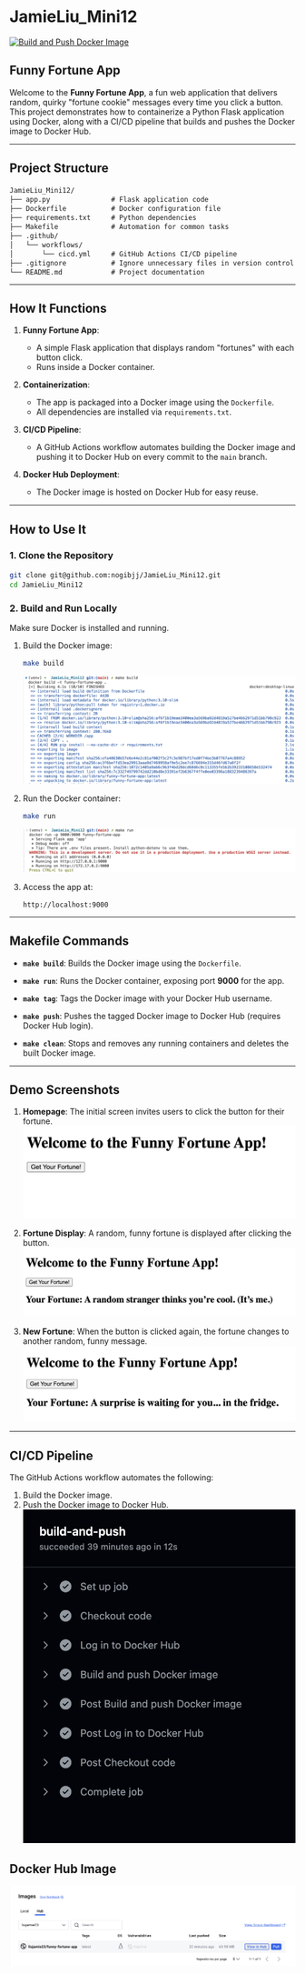 # JamieLiu_Mini12

[![Build and Push Docker Image](https://github.com/nogibjj/JamieLiu_Mini12/actions/workflows/cicd.yml/badge.svg)](https://github.com/nogibjj/JamieLiu_Mini12/actions/workflows/cicd.yml)

## Funny Fortune App

Welcome to the **Funny Fortune App**, a fun web application that delivers random, quirky "fortune cookie" messages every time you click a button. This project demonstrates how to containerize a Python Flask application using Docker, along with a CI/CD pipeline that builds and pushes the Docker image to Docker Hub.

---

## Project Structure

```
JamieLiu_Mini12/
├── app.py               # Flask application code
├── Dockerfile           # Docker configuration file
├── requirements.txt     # Python dependencies
├── Makefile             # Automation for common tasks
├── .github/
│   └── workflows/
│       └── cicd.yml     # GitHub Actions CI/CD pipeline
├── .gitignore           # Ignore unnecessary files in version control
└── README.md            # Project documentation
```

---

## How It Functions

1. **Funny Fortune App**:

   - A simple Flask application that displays random "fortunes" with each button click.
   - Runs inside a Docker container.

2. **Containerization**:

   - The app is packaged into a Docker image using the `Dockerfile`.
   - All dependencies are installed via `requirements.txt`.

3. **CI/CD Pipeline**:

   - A GitHub Actions workflow automates building the Docker image and pushing it to Docker Hub on every commit to the `main` branch.

4. **Docker Hub Deployment**:
   - The Docker image is hosted on Docker Hub for easy reuse.

---

## How to Use It

### **1. Clone the Repository**

```bash
git clone git@github.com:nogibjj/JamieLiu_Mini12.git
cd JamieLiu_Mini12
```

### **2. Build and Run Locally**

Make sure Docker is installed and running.

1. Build the Docker image:

   ```bash
   make build
   ```

   ![MakeBuild](imgs/build.png)

2. Run the Docker container:

   ```bash
   make run
   ```

   ![MakeRun](imgs/run.png)

3. Access the app at:
   ```
   http://localhost:9000
   ```

---

## Makefile Commands

- **`make build`**:
  Builds the Docker image using the `Dockerfile`.

- **`make run`**:
  Runs the Docker container, exposing port **9000** for the app.

- **`make tag`**:
  Tags the Docker image with your Docker Hub username.

- **`make push`**:
  Pushes the tagged Docker image to Docker Hub (requires Docker Hub login).

- **`make clean`**:
  Stops and removes any running containers and deletes the built Docker image.

---

## Demo Screenshots

1. **Homepage**:
   The initial screen invites users to click the button for their fortune.
   ![Homepage](imgs/demo_1.png)

2. **Fortune Display**:
   A random, funny fortune is displayed after clicking the button.
   ![Fortune](imgs/demo_2.png)

3. **New Fortune**:
   When the button is clicked again, the fortune changes to another random, funny message.
   ![Fortune](imgs/demo_3.png)

---

## CI/CD Pipeline

The GitHub Actions workflow automates the following:

1. Build the Docker image.
2. Push the Docker image to Docker Hub.
   ![CI](imgs/ci.png)

## Docker Hub Image

![DockerHub](imgs/docker.png)
